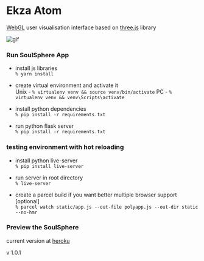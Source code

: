 # Ekza Atom
[WebGL](https://en.wikipedia.org/wiki/WebGL) user visualisation interface based on [three.js](https://github.com/mrdoob/three.js/) library

![gif](https://s7.gifyu.com/images/2020-07-25-06-41-30.gif)

### Run SoulSphere App
- install js libraries <br>
``% yarn install``

- create virtual environment and activate it <br>
Unix - ``% virtualenv venv && source venv/bin/activate``
PC - ``% virtualenv venv && venv\Scripts\activate``

- install python dependencies <br>
``% pip install -r requirements.txt``

- run python flask server <br>
``% pip install -r requirements.txt``

### testing environment with hot reloading <br>
- install python live-server <br>
``% pip install live-server``

- run server in root directory <br>
``% live-server``

- create a parcel build if you want better multiple browser support [optional] <br>
``
% parcel watch static/app.js --out-file polyapp.js --out-dir static --no-hmr
``

### Preview the SoulSphere
current version at [heroku](http://soulsphere.herokuapp.com/)

v 1.0.1
